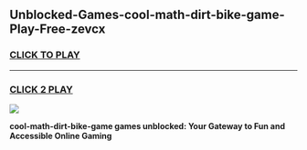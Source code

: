 
## Unblocked-Games-cool-math-dirt-bike-game-Play-Free-zevcx
<h3>
<a href="https://premium76.site?title=cool-math-dirt-bike-game&ref=09A">CLICK TO PLAY</a></h3>
<hr>

<h3>
<a href="https://premium76.site?title=cool-math-dirt-bike-game&ref=09A">CLICK 2 PLAY</a>
  
</h3>

<a href="https://premium76.site?title=cool-math-dirt-bike-game&ref=09A"><img src="https://clearcache.store/games.png"></a>


**cool-math-dirt-bike-game games unblocked: Your Gateway to Fun and Accessible Online Gaming**
